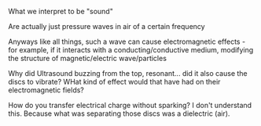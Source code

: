 What we interpret to be "sound"

Are actually just pressure waves in air of a certain frequency

Anyways like all things, such a wave can cause electromagnetic effects - for example, if it interacts with a conducting/conductive medium, modifying the structure of magnetic/electric wave/particles

Why did Ultrasound buzzing from the top, resonant... did it also cause the discs to vibrate? WHat kind of effect would that have had on their electromagnetic fields?

How do you transfer electrical charge without sparking? I don't understand this. Because what was separating those discs was a dielectric (air).
